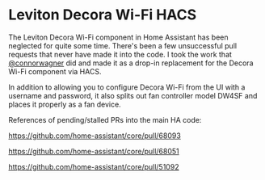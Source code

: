 # Leviton Decora Wi-Fi HACS

The Leviton Decora Wi-Fi component in Home Assistant has been neglected for quite some time. There's been a few unsuccessful pull requests that never have made it into the code. I took the work that [@connorwagner](https://github.com/connorwagner) did and made it as a drop-in replacement for the Decora Wi-Fi component via HACS.

In addition to allowing you to configure Decora Wi-Fi from the UI with a username and password, it also splits out fan controller model DW4SF and places it properly as a fan device.

References of pending/stalled PRs into the main HA code:

https://github.com/home-assistant/core/pull/68093

https://github.com/home-assistant/core/pull/68051

https://github.com/home-assistant/core/pull/51092
